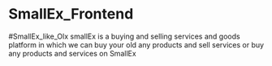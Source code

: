 # SmallEx_Frontend
#SmallEx_like_Olx
smallEx is a buying and selling services and goods platform in which we can buy your old any products and sell services or buy any products and services on SmallEx